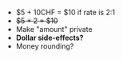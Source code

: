 - $5 + 10CHF = $10 if rate is 2:1
- ~~$5 \* 2 = $10~~
- Make "amount" private
- **Dollar side-effects?**
- Money rounding?
